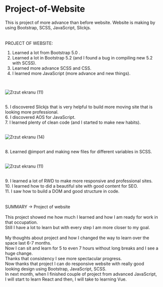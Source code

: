 # Project-of-Website
This is project of more advance than before website. Website is making by using Bootstrap, SCSS, JavaScript, Slickjs.<br>
<br><br>
PROJECT OF WEBSITE: <br>
1. Learned a lot from Bootstrap 5.0 . <br>
2. Learned a lot in Bootstrap 5.2 (and I found a bug in compiling new 5.2 with SCSS). <br>
3. Learned more advance SCSS and CSS. <br>
4. I learned more JavaScript (more advance and new things). <br>
<br>

![Zrzut ekranu (11)](https://user-images.githubusercontent.com/99299154/196011490-7e95cde5-f535-43eb-9992-7a67a7bad862.png)


<br>
5. I discovered Slickjs that is very helpful to build more moving site that is looking more professional. <br>
6. I discovered AOS for JavaScript. <br>
7. I learned plenty of clean code (and I started to make new habits). <br>
<br>
 
![Zrzut ekranu (14)](https://user-images.githubusercontent.com/99299154/196011535-588ecab8-2a03-4a29-b83f-ea99ea188114.png)


<br>
8. Learned @import and making new files for different variables in SCSS. <br>
<br>

![Zrzut ekranu (11)](https://user-images.githubusercontent.com/99299154/196011459-0d902b99-e0b2-4437-bb5d-6fb4ae32a0a6.png)


<br>
9. I learned a lot of RWD to make more responsive and professional sites. <br>
10. I learned how to did a beautiful site with good content for SEO. <br>
11. I saw how to build a DOM and good structure in code. <br>
<br>
<br>
SUMMARY -> Project of website <br>
<br>
This project showed me how much I learned and how I am ready for work in that occupation. <br>
Still I have a lot to learn but with every step I am more closer to my goal. <br>
<br>
My thoughts about project and how I changed the way to learn over the space last 6-7 months. <br>
Now I can sit and learn for 5 to even 7 hours without long breaks and I see a huge change. <br>
Thanks that consistency I see more spectacular progress. <br>
Now thanks that project I can do responsive website with really good looking design using Bootstrap, JavaScript, SCSS. <br>
In next month, when I finished couple of project from advanced JavaScript, I will start to learn React and then, I will take to learning Vue.

